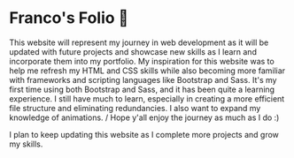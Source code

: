 # Franco's Folio 📁

This website will represent my journey in web development as it will be updated with future projects and showcase new skills as I learn and incorporate them into my portfolio. My inspiration for this website was to help me refresh my HTML and CSS skills while also becoming more familiar with frameworks and scripting languages like Bootstrap and Sass. It's my first time using both Bootstrap and Sass, and it has been quite a learning experience. I still have much to learn, especially in creating a more efficient file structure and eliminating redundancies. I also want to expand my knowledge of animations. /
Hope y'all enjoy the journey as much as I do :) <br>

I plan to keep updating this website as I complete more projects and grow my skills.
